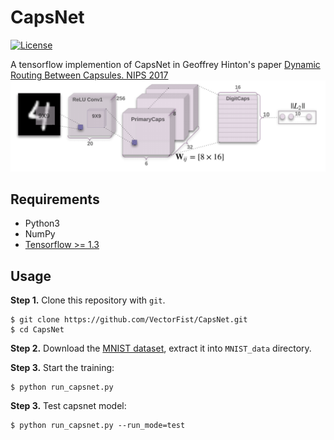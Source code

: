 # CapsNet

[![License](https://img.shields.io/badge/license-Apache%202.0-blue.svg?style=plastic)](https://opensource.org/licenses/Apache-2.0)

A tensorflow implemention of CapsNet in Geoffrey Hinton's paper [Dynamic Routing Between Capsules. NIPS 2017](https://arxiv.org/abs/1710.09829)
![capsnet](capsnet.png)

## Requirements
- Python3
- NumPy
- [Tensorflow >= 1.3](https://github.com/tensorflow/tensorflow)

## Usage
**Step 1.** 
Clone this repository with ``git``.

```
$ git clone https://github.com/VectorFist/CapsNet.git
$ cd CapsNet
```

**Step 2.** 
Download the [MNIST dataset](http://yann.lecun.com/exdb/mnist/), extract it into ``MNIST_data`` directory.

**Step 3.** 
Start the training:
```
$ python run_capsnet.py
```

**Step 3.** 
Test capsnet model:
```
$ python run_capsnet.py --run_mode=test
```
